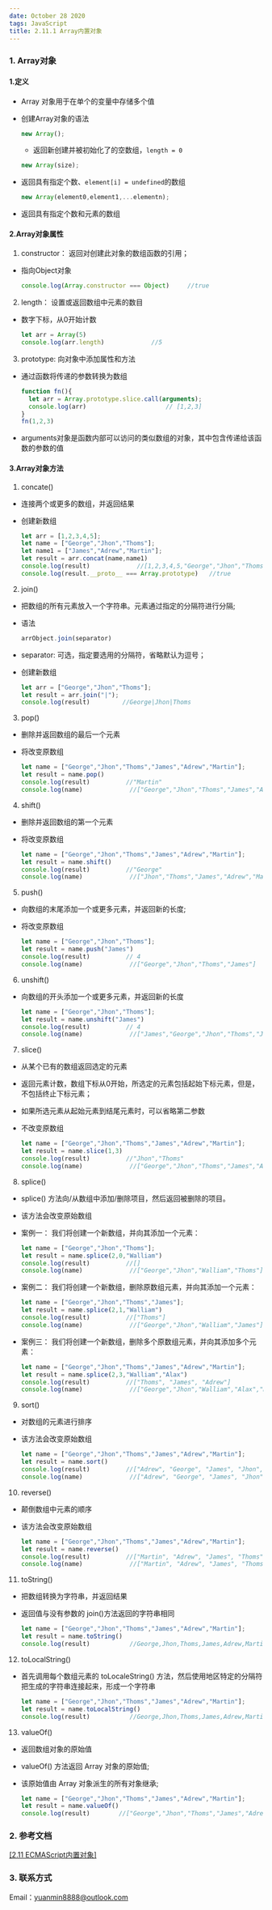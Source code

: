 ```yaml
---
date: October 28 2020
tags: JavaScript
title: 2.11.1 Array内置对象
---
```


### 1. Array对象

#### 1.定义

- Array 对象用于在单个的变量中存储多个值

- 创建Array对象的语法

  ```js
  new Array();
  ```
  - 返回新创建并被初始化了的空数组，`length = 0`

  ```js
  new Array(size);
  ```
- 返回具有指定个数、`element[i] = undefined`的数组

  ```js
  new Array(element0,element1,...elementn);
  ```
- 返回具有指定个数和元素的数组

#### 2.Array对象属性

1. constructor： 返回对创建此对象的数组函数的引用；

- 指向Object对象

  ```js
  console.log(Array.constructor === Object)     //true
  ```

2. length： 设置或返回数组中元素的数目

- 数字下标，从0开始计数

  ```js
  let arr = Array(5)
  console.log(arr.length)             //5
  ```

3. prototype: 向对象中添加属性和方法

- 通过函数将传递的参数转换为数组
   
  ```js
  function fn(){
    let arr = Array.prototype.slice.call(arguments);
    console.log(arr)                      // [1,2,3]
  }
  fn(1,2,3)   
  ```
- arguments对象是函数内部可以访问的类似数组的对象，其中包含传递给该函数的参数的值

#### 3.Array对象方法

1. concate()

- 连接两个或更多的数组，并返回结果

- 创建新数组

  ```js
  let arr = [1,2,3,4,5];
  let name = ["George","Jhon","Thoms"];
  let name1 = ["James","Adrew","Martin"];
  let result = arr.concat(name,name1)
  console.log(result)             //[1,2,3,4,5,"George","Jhon","Thoms","James","Adrew","Martin"]
  console.log(result.__proto__ === Array.prototype)   //true
  ```

2. join()

- 把数组的所有元素放入一个字符串。元素通过指定的分隔符进行分隔;

- 语法

  ```js
  arrObject.join(separator)
  ```
- separator: 可选，指定要选用的分隔符，省略默认为逗号；

- 创建新数组

  ```js
  let arr = ["George","Jhon","Thoms"];
  let result = arr.join("|");
  console.log(result)         //George|Jhon|Thoms
  ```

3. pop()

- 删除并返回数组的最后一个元素

- 将改变原数组

  ```js
  let name = ["George","Jhon","Thoms","James","Adrew","Martin"];
  let result = name.pop()
  console.log(result)          //"Martin"
  console.log(name)             //["George","Jhon","Thoms","James","Adrew"]
  ```

4. shift()

- 删除并返回数组的第一个元素

- 将改变原数组

  ```js
  let name = ["George","Jhon","Thoms","James","Adrew","Martin"];
  let result = name.shift()
  console.log(result)          //"George"
  console.log(name)             //["Jhon","Thoms","James","Adrew","Martin"]
  ```

5. push()

- 向数组的末尾添加一个或更多元素，并返回新的长度;

- 将改变原数组

  ```js
  let name = ["George","Jhon","Thoms"];
  let result = name.push("James")
  console.log(result)          // 4
  console.log(name)             //["George","Jhon","Thoms","James"]
  ```

6. unshift()

- 向数组的开头添加一个或更多元素，并返回新的长度

  ```js
  let name = ["George","Jhon","Thoms"];
  let result = name.unshift("James")
  console.log(result)          // 4
  console.log(name)             //["James","George","Jhon","Thoms","James"]
  ```

7. slice()

- 从某个已有的数组返回选定的元素

- 返回元素计数，数组下标从0开始，所选定的元素包括起始下标元素，但是，不包括终止下标元素；

- 如果所选元素从起始元素到结尾元素时，可以省略第二参数

- 不改变原数组

  ```js
  let name = ["George","Jhon","Thoms","James","Adrew","Martin"];
  let result = name.slice(1,3)
  console.log(result)          //"Jhon","Thoms"
  console.log(name)             //["George","Jhon","Thoms","James","Adrew","Martin"]
  ```

8. splice()

- splice() 方法向/从数组中添加/删除项目，然后返回被删除的项目。

- 该方法会改变原始数组

- 案例一： 我们将创建一个新数组，并向其添加一个元素：

  ```js
  let name = ["George","Jhon","Thoms"];
  let result = name.splice(2,0,"Walliam")
  console.log(result)          //[]
  console.log(name)             //["George","Jhon","Walliam","Thoms"]
  ```

- 案例二： 我们将创建一个新数组，删除原数组元素，并向其添加一个元素：

  ```js
  let name = ["George","Jhon","Thoms","James"];
  let result = name.splice(2,1,"Walliam")
  console.log(result)          //["Thoms"]
  console.log(name)             //["George","Jhon","Walliam","James"]
  ```

- 案例三： 我们将创建一个新数组，删除多个原数组元素，并向其添加多个元素：

  ```js
  let name = ["George","Jhon","Thoms","James","Adrew","Martin"];
  let result = name.splice(2,3,"Walliam","Alax")
  console.log(result)          //["Thoms", "James", "Adrew"]
  console.log(name)             //["George","Jhon","Walliam","Alax","Martin"]
  ```

9. sort()

- 对数组的元素进行排序

- 该方法会改变原始数组

  ```js
  let name = ["George","Jhon","Thoms","James","Adrew","Martin"];
  let result = name.sort()
  console.log(result)          //["Adrew", "George", "James", "Jhon", "Martin", "Thoms"]
  console.log(name)             //["Adrew", "George", "James", "Jhon", "Martin", "Thoms"]
  ```
10. reverse()

- 颠倒数组中元素的顺序

- 该方法会改变原始数组

  ```js
  let name = ["George","Jhon","Thoms","James","Adrew","Martin"];
  let result = name.reverse()
  console.log(result)          //["Martin", "Adrew", "James", "Thoms", "Jhon", "George"]
  console.log(name)             //["Martin", "Adrew", "James", "Thoms", "Jhon", "George"]
  ```

11. toString()

- 把数组转换为字符串，并返回结果

- 返回值与没有参数的 join()方法返回的字符串相同

  ```js
  let name = ["George","Jhon","Thoms","James","Adrew","Martin"];
  let result = name.toString()
  console.log(result)           //George,Jhon,Thoms,James,Adrew,Martin
  ```
12. toLocalString()

- 首先调用每个数组元素的 toLocaleString() 方法，然后使用地区特定的分隔符把生成的字符串连接起来，形成一个字符串

  ```js
  let name = ["George","Jhon","Thoms","James","Adrew","Martin"];
  let result = name.toLocalString()
  console.log(result)           //George,Jhon,Thoms,James,Adrew,Martin
  ```

13. valueOf()

- 返回数组对象的原始值

- valueOf() 方法返回 Array 对象的原始值;

- 该原始值由 Array 对象派生的所有对象继承;

  ```js
  let name = ["George","Jhon","Thoms","James","Adrew","Martin"];
  let result = name.valueOf()
  console.log(result)        //["George","Jhon","Thoms","James","Adrew","Martin"]
  ```

### 2. 参考文档

[[2.11 ECMAScript内置对象]](https://web-dolphin.github.io/2020/10/28/JavaScript/Tags/%E4%BA%8C%E3%80%81JavaScript%E8%AF%AD%E8%A8%80%E6%A0%B8%E5%BF%83/ECMAScript/Tags/11.%E5%86%85%E7%BD%AE%E5%AF%B9%E8%B1%A1/2.11%20ECMAScript%E5%86%85%E7%BD%AE%E5%AF%B9%E8%B1%A1/)

### 3. 联系方式

Email：yuanmin8888@outlook.com
